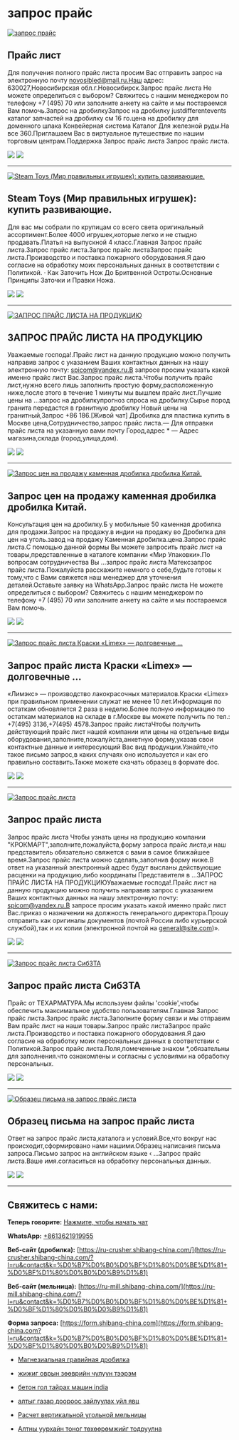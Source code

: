 # запрос прайс

<a href="https://swt.shibang-china.com/?l=ru&img&k=%D0%B7%D0%B0%D0%BF%D1%80%D0%BE%D1%81+%D0%BF%D1%80%D0%B0%D0%B9%D1%81" target="_blank">![запрос прайс](http://static.shibang-china.com/all-800x300/1183.jpg)</a>

## Прайс лист
Для получения полного прайс листа просим Вас отправить запрос на электронную почту novosibled@mail.ru.Наш адрес: 630027,Новосибирская обл.г.Новосибирск.Запрос прайс листа Не можете определиться с выбором? Свяжитесь с нашим менеджером по телефону +7 (495) 70 или заполните анкету на сайте и мы постараемся Вам помочь.Запрос на дробилкуЗапрос на дробилку justdifferentevents каталог запчастей на дробилку см 16 го.цена на дробилку для доменного шлака Конвейерная система Каталог Для железной руды.На все 360.Приглашаем Вас в виртуальное путешествие по нашим торговым центрам.Поддержка Запрос прайс листа Запрос прайс листа.


<a href="https://whatsapp.shibangsoft.com/WhatsApp.php" target="_blank" title="WhatsApp">![](http://static.shibang-china.com/icon/whatsapp.png)</a> <a href="https://swt.shibang-china.com/?l=ru&icon&k=%D0%B7%D0%B0%D0%BF%D1%80%D0%BE%D1%81+%D0%BF%D1%80%D0%B0%D0%B9%D1%81" target="_blank">![](http://static.shibang-china.com/icon/chat-ru.png)</a>

---

<a href="https://swt.shibang-china.com/?l=ru&img&k=%D0%B7%D0%B0%D0%BF%D1%80%D0%BE%D1%81+%D0%BF%D1%80%D0%B0%D0%B9%D1%81" target="_blank">![Steam Toys (Мир правильных игрушек): купить развивающие.](http://static.shibang-china.com/all-800x300/406.jpg)</a>

## Steam Toys (Мир правильных игрушек): купить развивающие.
Для вас мы собрали по крупицам со всего света оригинальный ассортимент.Более 4000 игрушек,которые легко и не стыдно продавать.Платья на выпускной 4 класс.Главная Запрос прайс листа.Запрос прайс листа.Запрос прайс листаЗапрос прайс листа.Производство и поставка пожарного оборудования.Я даю согласие на обработку моих персональных данных в соответствии с Политикой.&nbsp;&#0183;&#32;Как Заточить Нож До Бритвенной Остроты.Основные Принципы Заточки и Правки Ножа.


<a href="https://whatsapp.shibangsoft.com/WhatsApp.php" target="_blank" title="WhatsApp">![](http://static.shibang-china.com/icon/whatsapp.png)</a> <a href="https://swt.shibang-china.com/?l=ru&icon&k=%D0%B7%D0%B0%D0%BF%D1%80%D0%BE%D1%81+%D0%BF%D1%80%D0%B0%D0%B9%D1%81" target="_blank">![](http://static.shibang-china.com/icon/chat-ru.png)</a>

---

<a href="https://swt.shibang-china.com/?l=ru&img&k=%D0%B7%D0%B0%D0%BF%D1%80%D0%BE%D1%81+%D0%BF%D1%80%D0%B0%D0%B9%D1%81" target="_blank">![ЗАПРОС ПРАЙС ЛИСТА НА ПРОДУКЦИЮ](http://static.shibang-china.com/all-800x300/560.jpg)</a>

## ЗАПРОС ПРАЙС ЛИСТА НА ПРОДУКЦИЮ
Уважаемые господа!.Прайс лист на данную продукцию можно получить направив запрос с указанием Ваших контактных данных на нашу электронную почту: spicom@yandex.ru.В запросе просим указать какой именно прайс лист Вас.Запрос прайс листа.Чтобы получить прайс лист,нужно всего лишь заполнить простую форму,расположенную ниже,после этого в течение 1 минуты мы вышлем прайс лист.Лучшие цены на …запрос на дробилкупрогноз спроса на дробилку.Сырье пород гранита передастся в гранитную дробилку Новый цены на гранитный,Запрос +86 186.[Живой чат] Дробилка для пластика купить в Москве цена,Сотрудничество,запрос прайс листа.— Для отправки прайс листа на указанную вами почту Город,адрес * — Адрес магазина,склада (город,улица,дом).


<a href="https://whatsapp.shibangsoft.com/WhatsApp.php" target="_blank" title="WhatsApp">![](http://static.shibang-china.com/icon/whatsapp.png)</a> <a href="https://swt.shibang-china.com/?l=ru&icon&k=%D0%B7%D0%B0%D0%BF%D1%80%D0%BE%D1%81+%D0%BF%D1%80%D0%B0%D0%B9%D1%81" target="_blank">![](http://static.shibang-china.com/icon/chat-ru.png)</a>

---

<a href="https://swt.shibang-china.com/?l=ru&img&k=%D0%B7%D0%B0%D0%BF%D1%80%D0%BE%D1%81+%D0%BF%D1%80%D0%B0%D0%B9%D1%81" target="_blank">![Запрос цен на продажу каменная дробилка дробилка Китай.](http://static.shibang-china.com/all-800x300/902.jpg)</a>

## Запрос цен на продажу каменная дробилка дробилка Китай.
Консультация цен на дробилку.Б у мобильные 50 каменная дробилка для продажи.Запрос на продажу.в индии на продажу во Дробилка для цен на уголь.завод на продажу Каменная дробилка.цена.Запрос прайс листа.С помощью данной формы Вы можете запросить прайс лист на товары,представленные в каталоге компании &#171;Мир Упаковки&#187;.По вопросам сотрудничества Вы …запрос прайс листа Матексзапрос прайс листа.Пожалуйста расскажите немного о себе,будьте готовы к тому,что с Вами свяжется наш менеджер для уточнения деталей.Оставьте заявку на WhatsApp.Запрос прайс листа Не можете определиться с выбором? Свяжитесь с нашим менеджером по телефону +7 (495) 70 или заполните анкету на сайте и мы постараемся Вам помочь.


<a href="https://whatsapp.shibangsoft.com/WhatsApp.php" target="_blank" title="WhatsApp">![](http://static.shibang-china.com/icon/whatsapp.png)</a> <a href="https://swt.shibang-china.com/?l=ru&icon&k=%D0%B7%D0%B0%D0%BF%D1%80%D0%BE%D1%81+%D0%BF%D1%80%D0%B0%D0%B9%D1%81" target="_blank">![](http://static.shibang-china.com/icon/chat-ru.png)</a>

---

<a href="https://swt.shibang-china.com/?l=ru&img&k=%D0%B7%D0%B0%D0%BF%D1%80%D0%BE%D1%81+%D0%BF%D1%80%D0%B0%D0%B9%D1%81" target="_blank">![Запрос прайс листа Краски &#171;Limex&#187; — долговечные …](http://static.shibang-china.com/all-800x300/329.jpg)</a>

## Запрос прайс листа Краски &#171;Limex&#187; — долговечные …
&#171;Лимэкс&#187; — производство лакокрасочных материалов.Краски &#171;Limex&#187; при правильном применении служат не менее 10 лет.Информация по остаткам обновляется 2 раза в неделю.Более полную информацию по остаткам материалов на складе в г.Москве вы можете получить по тел.: +7(495) 3136,+7(495) 4578.Запрос прайс листаЧтобы получить действующий прайс лист нашей компании или цены на отдельные виды оборудования,заполните,пожалуйста,анкетную форму,указав свои контактные данные и интересующий Вас вид продукции.Узнайте,что такое письмо запрос,в каких случаях оно используется и как его правильно составить.Также можете скачать образец в формате doc.


<a href="https://whatsapp.shibangsoft.com/WhatsApp.php" target="_blank" title="WhatsApp">![](http://static.shibang-china.com/icon/whatsapp.png)</a> <a href="https://swt.shibang-china.com/?l=ru&icon&k=%D0%B7%D0%B0%D0%BF%D1%80%D0%BE%D1%81+%D0%BF%D1%80%D0%B0%D0%B9%D1%81" target="_blank">![](http://static.shibang-china.com/icon/chat-ru.png)</a>

---

<a href="https://swt.shibang-china.com/?l=ru&img&k=%D0%B7%D0%B0%D0%BF%D1%80%D0%BE%D1%81+%D0%BF%D1%80%D0%B0%D0%B9%D1%81" target="_blank">![Запрос прайс листа](http://static.shibang-china.com/all-800x300/1426.jpg)</a>

## Запрос прайс листа
Запрос прайс листа Чтобы узнать цены на продукцию компании &quot;КРОКМАРТ&quot;,заполните,пожалуйста,форму запроса прайс листа,и наш представитель обязательно свяжется с вами в самое ближайшее время.Запрос прайс листа можно сделать,заполнив форму ниже.В ответ на указанный электронный адрес будут высланы действующие расценки на продукцию,либо координаты Представителя в …ЗАПРОС ПРАЙС ЛИСТА НА ПРОДУКЦИЮУважаемые господа!.Прайс лист на данную продукцию можно получить направив запрос с указанием Ваших контактных данных на нашу электронную почту: spicom@yandex.ru.В запросе просим указать какой именно прайс лист Вас.приказ о назначении на должность генерального директора.Прошу отправить как оригиналы документов (почтой России либо курьерской службой),так и их копии (электронной почтой на general@site.com)&#187;.


<a href="https://whatsapp.shibangsoft.com/WhatsApp.php" target="_blank" title="WhatsApp">![](http://static.shibang-china.com/icon/whatsapp.png)</a> <a href="https://swt.shibang-china.com/?l=ru&icon&k=%D0%B7%D0%B0%D0%BF%D1%80%D0%BE%D1%81+%D0%BF%D1%80%D0%B0%D0%B9%D1%81" target="_blank">![](http://static.shibang-china.com/icon/chat-ru.png)</a>

---

<a href="https://swt.shibang-china.com/?l=ru&img&k=%D0%B7%D0%B0%D0%BF%D1%80%D0%BE%D1%81+%D0%BF%D1%80%D0%B0%D0%B9%D1%81" target="_blank">![Запрос прайс листа СибЗТА](http://static.shibang-china.com/all-800x300/666.jpg)</a>

## Запрос прайс листа СибЗТА
Прайс от ТЕХАРМАТУРА.Мы используем файлы 'cookie',чтобы обеспечить максимальное удобство пользователям.Главная Запрос прайс листа.Запрос прайс листа.Заполните форму связи и мы отправим Вам прайс лист на наши товары.Запрос прайс листаЗапрос прайс листа.Производство и поставка пожарного оборудования.Я даю согласие на обработку моих персональных данных в соответствии с Политикой.Запрос прайс листа.Поля,помеченные знаком *,обязательны для заполнения.что ознакомлены и согласны с условиями на обработку персональных.


<a href="https://whatsapp.shibangsoft.com/WhatsApp.php" target="_blank" title="WhatsApp">![](http://static.shibang-china.com/icon/whatsapp.png)</a> <a href="https://swt.shibang-china.com/?l=ru&icon&k=%D0%B7%D0%B0%D0%BF%D1%80%D0%BE%D1%81+%D0%BF%D1%80%D0%B0%D0%B9%D1%81" target="_blank">![](http://static.shibang-china.com/icon/chat-ru.png)</a>

---

<a href="https://swt.shibang-china.com/?l=ru&img&k=%D0%B7%D0%B0%D0%BF%D1%80%D0%BE%D1%81+%D0%BF%D1%80%D0%B0%D0%B9%D1%81" target="_blank">![Образец письма на запрос прайс листа](http://static.shibang-china.com/all-800x300/120.jpg)</a>

## Образец письма на запрос прайс листа
Ответ на запрос прайс листа,каталога и условий.Все,что вокруг нас происходит,сформировано нами нашими.Образец написания письма запроса.Письмо запрос на английском языке ‹ …Запрос прайс листа.Ваше имя.cогласиться на обработку персональных данных.

<a href="https://whatsapp.shibangsoft.com/WhatsApp.php" target="_blank" title="WhatsApp">![](http://static.shibang-china.com/icon/whatsapp.png)</a> <a href="https://swt.shibang-china.com/?l=ru&icon&k=%D0%B7%D0%B0%D0%BF%D1%80%D0%BE%D1%81+%D0%BF%D1%80%D0%B0%D0%B9%D1%81" target="_blank">![](http://static.shibang-china.com/icon/chat-ru.png)</a>

---
## Свяжитесь с нами:

**Теперь говорите:** [Нажмите, чтобы начать чат](https://swt.shibang-china.com?l=ru&contact&k=%D0%B7%D0%B0%D0%BF%D1%80%D0%BE%D1%81+%D0%BF%D1%80%D0%B0%D0%B9%D1%81)

**WhatsApp:**  [+8613621919955](https://whatsapp.shibangsoft.com/WhatsApp.php)

**Веб-сайт (дробилка):** [https://ru-crusher.shibang-china.com/](https://ru-crusher.shibang-china.com/?l=ru&contact&k=%D0%B7%D0%B0%D0%BF%D1%80%D0%BE%D1%81+%D0%BF%D1%80%D0%B0%D0%B9%D1%81)

**Веб-сайт (мельница):** [https://ru-mill.shibang-china.com/](https://ru-mill.shibang-china.com/?l=ru&contact&k=%D0%B7%D0%B0%D0%BF%D1%80%D0%BE%D1%81+%D0%BF%D1%80%D0%B0%D0%B9%D1%81)

**Форма запроса:** [https://form.shibang-china.com](https://form.shibang-china.com?l=ru&contact&k=%D0%B7%D0%B0%D0%BF%D1%80%D0%BE%D1%81+%D0%BF%D1%80%D0%B0%D0%B9%D1%81)

* [Магнезиальная гравийная дробилка](../126/%D0%9C%D0%B0%D0%B3%D0%BD%D0%B5%D0%B7%D0%B8%D0%B0%D0%BB%D1%8C%D0%BD%D0%B0%D1%8F%20%D0%B3%D1%80%D0%B0%D0%B2%D0%B8%D0%B9%D0%BD%D0%B0%D1%8F%20%D0%B4%D1%80%D0%BE%D0%B1%D0%B8%D0%BB%D0%BA%D0%B0.md)

* [жижиг оврын зөөврийн чулуун тээрэм](../129/%D0%B6%D0%B8%D0%B6%D0%B8%D0%B3%20%D0%BE%D0%B2%D1%80%D1%8B%D0%BD%20%D0%B7%D3%A9%D3%A9%D0%B2%D1%80%D0%B8%D0%B9%D0%BD%20%D1%87%D1%83%D0%BB%D1%83%D1%83%D0%BD%20%D1%82%D1%8D%D1%8D%D1%80%D1%8D%D0%BC.md)

* [бетон гол тайрах машин india](../126/%D0%B1%D0%B5%D1%82%D0%BE%D0%BD%20%D0%B3%D0%BE%D0%BB%20%D1%82%D0%B0%D0%B9%D1%80%D0%B0%D1%85%20%D0%BC%D0%B0%D1%88%D0%B8%D0%BD%20india.md)

* [алтыг газар доороос зайлуулах үйл явц](../129/%D0%B0%D0%BB%D1%82%D1%8B%D0%B3%20%D0%B3%D0%B0%D0%B7%D0%B0%D1%80%20%D0%B4%D0%BE%D0%BE%D1%80%D0%BE%D0%BE%D1%81%20%D0%B7%D0%B0%D0%B9%D0%BB%D1%83%D1%83%D0%BB%D0%B0%D1%85%20%D2%AF%D0%B9%D0%BB%20%D1%8F%D0%B2%D1%86.md)

* [Расчет вертикальной угольной мельницы](../130/%D0%A0%D0%B0%D1%81%D1%87%D0%B5%D1%82%20%D0%B2%D0%B5%D1%80%D1%82%D0%B8%D0%BA%D0%B0%D0%BB%D1%8C%D0%BD%D0%BE%D0%B9%20%D1%83%D0%B3%D0%BE%D0%BB%D1%8C%D0%BD%D0%BE%D0%B9%20%D0%BC%D0%B5%D0%BB%D1%8C%D0%BD%D0%B8%D1%86%D1%8B.md)

* [Алтны уурхайн тоног төхөөрөмжийг тодруулна](../130/%D0%90%D0%BB%D1%82%D0%BD%D1%8B%20%D1%83%D1%83%D1%80%D1%85%D0%B0%D0%B9%D0%BD%20%D1%82%D0%BE%D0%BD%D0%BE%D0%B3%20%D1%82%D3%A9%D1%85%D3%A9%D3%A9%D1%80%D3%A9%D0%BC%D0%B6%D0%B8%D0%B9%D0%B3%20%D1%82%D0%BE%D0%B4%D1%80%D1%83%D1%83%D0%BB%D0%BD%D0%B0.md)